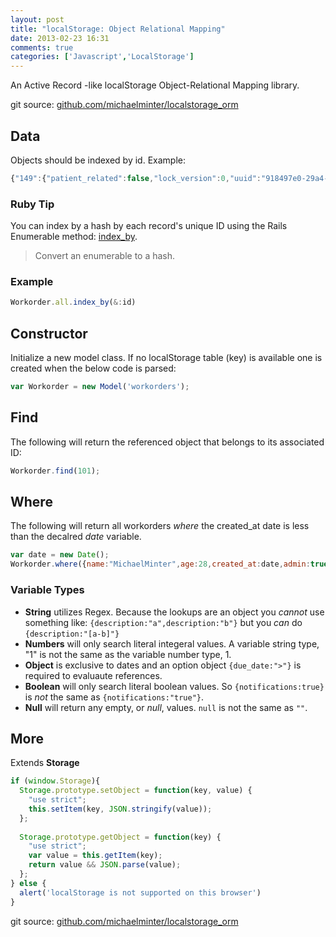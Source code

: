 ```yaml
---
layout: post
title: "localStorage: Object Relational Mapping"
date: 2013-02-23 16:31
comments: true
categories: ['Javascript','LocalStorage']
---
```


An Active Record -like localStorage Object-Relational Mapping library.

<!--more-->

git source: <a href="https://github.com/michaelminter/localstorage_orm" target="_blank">github.com/michaelminter/localstorage_orm</a>

## Data
Objects should be indexed by id. Example:

``` javascript
{"149":{"patient_related":false,"lock_version":0,"uuid":"918497e0-29a4-012f-1aca-005056af31ef","updated_at":"2012-01-25T11:04:29-06:00","facility_id":13,"priority_id":108,"job_type_id":269,"description":"Light burned out","created_at":"2012-01-25T11:04:29-06:00","id":149},"150":{"patient_related":true,"lock_version":0,"uuid":"9194e050-29a4-012f-1acb-005056af31ef","updated_at":"2012-01-25T11:04:29-06:00","facility_id":13,"priority_id":109,"job_type_id":272,"description":"Toilet stopped up","created_at":"2012-01-25T11:04:29-06:00","id":150},"151":{"patient_related":true,"lock_version":0,"uuid":"919607f0-29a4-012f-1acc-005056af31ef","updated_at":"2012-01-25T11:04:29-06:00","facility_id":13,"priority_id":109,"job_type_id":272,"description":"Drain clogged","created_at":"2012-01-25T11:04:29-06:00","id":151},"152":{"patient_related":true,"lock_version":0,"uuid":"91970ba0-29a4-012f-1acd-005056af31ef","updated_at":"2012-01-25T11:04:29-06:00","facility_id":13,"priority_id":108,"job_type_id":267,"description":"Room too cold","created_at":"2012-01-25T11:04:29-06:00","id":152},"153":{"patient_related":true,"lock_version":0,"uuid":"919801c0-29a4-012f-1ace-005056af31ef","updated_at":"2012-01-25T11:04:29-06:00","facility_id":13,"priority_id":108,"job_type_id":267,"description":"Room too hot","created_at":"2012-01-25T11:04:29-06:00","id":153},"154":{"patient_related":false,"lock_version":0,"uuid":"9198f860-29a4-012f-1acf-005056af31ef","updated_at":"2013-01-03T21:04:05-06:00","facility_id":13,"priority_id":109,"job_type_id":283,"description":"Door won't close","created_at":"2012-01-25T11:04:29-06:00","id":154},"155":{"patient_related":false,"lock_version":0,"uuid":"9199e740-29a4-012f-1ad0-005056af31ef","updated_at":"2012-01-25T11:04:29-06:00","facility_id":13,"priority_id":108,"job_type_id":269,"description":"Power out","created_at":"2012-01-25T11:04:29-06:00","id":155},"156":{"patient_related":true,"lock_version":0,"uuid":"919ad520-29a4-012f-1ad1-005056af31ef","updated_at":"2012-01-25T11:04:29-06:00","facility_id":13,"priority_id":108,"job_type_id":283,"description":"TV is broken","created_at":"2012-01-25T11:04:29-06:00","id":156},"157":{"patient_related":true,"lock_version":0,"uuid":"919bc420-29a4-012f-1ad2-005056af31ef","updated_at":"2012-01-25T11:04:29-06:00","facility_id":13,"priority_id":108,"job_type_id":272,"description":"No hot water","created_at":"2012-01-25T11:04:29-06:00","id":157},"158":{"patient_related":true,"lock_version":0,"uuid":"919cb3f0-29a4-012f-1ad3-005056af31ef","updated_at":"2012-01-25T11:04:29-06:00","facility_id":13,"priority_id":108,"job_type_id":283,"description":"TV remote does not work","created_at":"2012-01-25T11:04:29-06:00","id":158},"159":{"patient_related":false,"lock_version":0,"uuid":"919da3f0-29a4-012f-1ad4-005056af31ef","updated_at":"2012-01-25T11:04:29-06:00","facility_id":13,"priority_id":109,"job_type_id":272,"description":"Water leak","created_at":"2012-01-25T11:04:29-06:00","id":159},"652":{"patient_related":false,"lock_version":0,"uuid":"da2dede0-3839-0130-1c8c-065142d3bcb8","updated_at":"2013-01-03T19:13:36-06:00","facility_id":13,"priority_id":108,"job_type_id":283,"description":"Empty cardboard bailer","created_at":"2013-01-03T19:13:20-06:00","id":652},"653":{"patient_related":true,"lock_version":0,"uuid":"ffe96d10-3839-0130-1c90-065142d3bcb8","updated_at":"2013-01-03T19:14:23-06:00","facility_id":13,"priority_id":108,"job_type_id":267,"description":"Ice machine not working","created_at":"2013-01-03T19:14:23-06:00","id":653},"654":{"patient_related":false,"lock_version":0,"uuid":"2f7b3830-383a-0130-1c99-065142d3bcb8","updated_at":"2013-01-03T19:15:43-06:00","facility_id":13,"priority_id":107,"job_type_id":267,"description":"Defrost refridgerator","created_at":"2013-01-03T19:15:43-06:00","id":654},"655":{"patient_related":false,"lock_version":0,"uuid":"8fb19ba0-383a-0130-1ca0-065142d3bcb8","updated_at":"2013-01-03T19:18:25-06:00","facility_id":13,"priority_id":107,"job_type_id":283,"description":"Cabinet broken","created_at":"2013-01-03T19:18:25-06:00","id":655},"656":{"patient_related":false,"lock_version":0,"uuid":"dfd7c390-3848-0130-6525-065142f28507","updated_at":"2013-01-03T21:01:05-06:00","facility_id":13,"priority_id":107,"job_type_id":283,"description":"Remove bed","created_at":"2013-01-03T21:00:52-06:00","id":656},"657":{"patient_related":true,"lock_version":0,"uuid":"f5de0a10-3848-0130-652b-065142f28507","updated_at":"2013-01-03T21:01:36-06:00","facility_id":13,"priority_id":109,"job_type_id":283,"description":"Need bed","created_at":"2013-01-03T21:01:29-06:00","id":657},"658":{"patient_related":true,"lock_version":0,"uuid":"2923eae0-3849-0130-6531-065142f28507","updated_at":"2013-01-03T21:02:55-06:00","facility_id":13,"priority_id":109,"job_type_id":272,"description":"Toilet overflowing","created_at":"2013-01-03T21:02:55-06:00","id":658},"659":{"patient_related":false,"lock_version":0,"uuid":"e3e490e0-3851-0130-6653-065142f28507","updated_at":"2013-01-03T22:05:24-06:00","facility_id":13,"priority_id":109,"job_type_id":283,"description":"Noise","created_at":"2013-01-03T22:05:24-06:00","id":659}}
```

### Ruby Tip

You can index by a hash by each record's unique ID using the Rails Enumerable method: <a href="http://apidock.com/rails/Enumerable/index_by" target="_blank">index_by</a>.

> Convert an enumerable to a hash. 

### Example

``` javascript
Workorder.all.index_by(&:id)
```

## Constructor

Initialize a new model class. If no localStorage table (key) is available one is created when the below code is parsed:

``` javascript
var Workorder = new Model('workorders');
```

## Find

The following will return the referenced object that belongs to its associated ID:

``` javascript
Workorder.find(101);
```

## Where

The following will return all workorders _where_ the created_at date is less than the decalred _date_ variable.

``` javascript
var date = new Date();
Workorder.where({name:"MichaelMinter",age:28,created_at:date,admin:true},{created_at:'<'})
```

### Variable Types

* __String__ utilizes Regex. Because the lookups are an object you _cannot_ use something like: `{description:"a",description:"b"}` but you _can_ do `{description:"[a-b]"}`
* __Numbers__ will only search literal integeral values. A variable string type, "1" is not the same as the variable number type, 1.
* __Object__ is exclusive to dates and an option object `{due_date:">"}` is required to evaluaute references.
* __Boolean__ will only search literal boolean values. So `{notifications:true}` is _not_ the same as `{notifications:"true"}`.
* __Null__ will return any empty, or _null_, values. `null` is not the same as `""`.

## More

Extends __Storage__

``` javascript
if (window.Storage){
  Storage.prototype.setObject = function(key, value) {
    "use strict";
    this.setItem(key, JSON.stringify(value));
  };
      
  Storage.prototype.getObject = function(key) {
    "use strict";
    var value = this.getItem(key);
    return value && JSON.parse(value);
  };
} else {
  alert('localStorage is not supported on this browser')
}
```

git source: <a href="https://github.com/michaelminter/localstorage_orm" target="_blank">github.com/michaelminter/localstorage_orm</a>

